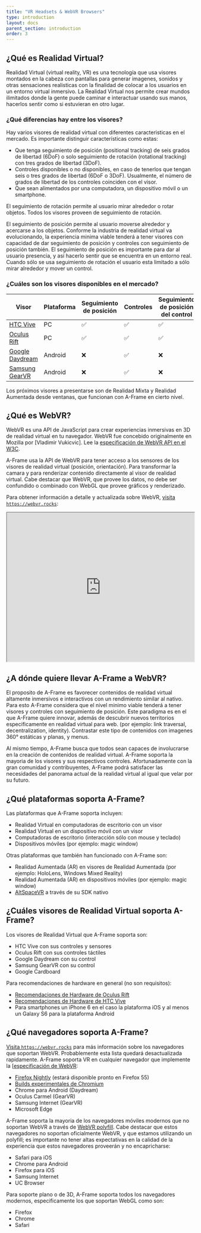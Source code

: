 ```yaml
---
title: "VR Headsets & WebVR Browsers"
type: introduction
layout: docs
parent_section: introduction
order: 3
---
```


[w3c]: https://w3c.github.io/webvr/

<!--toc-->

## ¿Qué es Realidad Virtual?

Realidad Virtual (virtual reality, VR) es una tecnología que usa visores montados en la cabeza con pantallas para generar imagenes, sonidos y otras sensaciones realisticas con la finalidad de colocar a los usuarios en un entorno virtual inmersivo. La Realidad Virtual nos permite crear mundos ilimitados donde la gente puede caminar e interactuar usando sus manos, hacerlos sentir como si estuvieran en otro lugar.

### ¿Qué diferencias hay entre los visores?

Hay varios visores de realidad virtual con diferentes caracteristicas en el mercado. Es importante distinguir características como estas:

- Que tenga seguimiento de posición (positional tracking) de seis grados de libertad (6DoF) o solo seguimiento de rotación (rotational tracking) con tres grados de libertad (3DoF).
- Controles disponibles o no disponibles, en caso de tenerlos que tengan seis o tres grados de libertad (6DoF o 3DoF). Usualmente, el número de grados de libertad de los controles coinciden con el visor.
- Que sean alimentados por una computadora, un dispositivo móvil o un smartphone.

El seguimiento de rotación permite al usuario mirar alrededor o rotar objetos. Todos los visores proveen de seguimiento de rotación.

El seguimiento de posición permite al usuario moverse alrededor y acercarse a los objetos. Conforme la industria de realidad virtual va evolucionando, la experiencia minima viable tenderá a tener visores con capacidad de dar seguimiento de posición y controles con seguimiento de posición también. El seguimiento de posición es importante para dar al usuario presencia, y así hacerlo sentir que se encuentra en un entorno real. Cuando sólo se usa seguimiento de rotación el usuario esta limitado a sólo mirar alrededor y mover un control.

### ¿Cuáles son los visores disponibles en el mercado?

[HTC Vive]: https://www.vive.com/
[Oculus Rift]: https://www.oculus.com/rift/
[Google Daydream]: https://vr.google.com/daydream/
[Samsung GearVR]: http://www.samsung.com/global/galaxy/gear-vr/

| Visor           | Plataforma | Seguimiento de posición | Controles        | Seguimiento de posición del control |
|-------------------|----------|---------------------|--------------------|---------------------------------|
| [HTC Vive]        | PC       | :white_check_mark:  | :white_check_mark: | :white_check_mark:              |
| [Oculus Rift]     | PC       | :white_check_mark:  | :white_check_mark: | :white_check_mark:              |
| [Google Daydream] | Android  | :x:                 | :white_check_mark: | :x:                             |
| [Samsung GearVR]  | Android  | :x:                 | :white_check_mark: | :x:                             |

Los próximos visores a presentarse son de Realidad Mixta y Realidad Aumentada desde ventanas, que funcionan con A-Frame en cierto nivel.

## ¿Qué es WebVR?

[vlad]: https://en.wikipedia.org/wiki/Vladimir_Vuki%C4%87evi%C4%87

WebVR es una API de JavaScript para crear experiencias inmersivas en 3D de realidad virtual en tu navegador. WebVR fue concebido originalmente en Mozilla por [Vladimir Vukicvic]. Lee la [especificación de WebVR API en el W3C][w3c].

A-Frame usa la API de WebVR para tener acceso a los sensores de los visores de realidad virtual (posición, orientación). Para transformar la camara y para renderizar contenido directamente al visor de realidad virtual. Cabe destacar que WebVR, que provee los datos, no debe ser confundido o combinado con WebGL que provee gráficos y renderizado.

Para obtener información a detalle y actualizada sobre WebVR, [visita `https://webvr.rocks`](https://webvr.rocks):

<iframe src="https://webvr.rocks" height="400px" width="100%"></iframe>

## ¿A dónde quiere llevar A-Frame a WebVR?

El proposito de A-Frame es favorecer contenidos de realidad virtual altamente inmersivos e interactivos con un rendimiento similar al nativo. Para esto A-Frame considera que el nivel minimo viable tenderá a tener visores y controles con seguimiento de posición. Este paradigma es en el que A-Frame quiere innovar, además de descubrir nuevos territorios especificamente en realidad virtual para web. (por ejemplo: link traversal, decentralization, identity). Contrastar este tipo de contenidos con imagenes 360&deg; estáticas y planas, y menus.

Al mismo tiempo, A-Frame busca que todos sean capaces de involucrarse en la creación de contenidos de realidad virtual. A-Frame soporta la mayoria de los visores y sus respectivos controles. Afortunadamente con la gran comunidad y contribuyentes, A-Frame podrá satisfacer las necesidades del panorama actual de la realidad virtual al igual que velar por su futuro.

## ¿Qué plataformas soporta A-Frame?

Las plataformas que A-Frame soporta incluyen:

- Realidad Virtual en computadoras de escritorio con un visor
- Realidad Virtual en un dispositivo móvil con un visor
- Computadoras de escritorio (interacción sólo con mouse y teclado)
- Dispositivos móviles (por ejemplo: magic window)

[alt]: https://altvr.com/

Otras plataformas que también han funcionado con A-Frame son:

- Realidad Aumentada (AR) en visores de Realidad Aumentada (por ejemplo: HoloLens, Windows Mixed Reality)
- Realidad Aumentada (AR) en dispositivos móviles (por ejemplo: magic window)
- [AltSpaceVR][alt] a través de su SDK nativo

## ¿Cuáles visores de Realidad Virtual soporta A-Frame?

Los visores de Realidad Virtual que A-Frame soporta son:

- HTC Vive con sus controles y sensores
- Oculus Rift con sus controles táctiles
- Google Daydream con su control
- Samsung GearVR con su control
- Google Cardboard

Para recomendaciones de hardware en general (no son requisitos):

- [Recomendaciones de Hardware de Oculus Rift](https://www.oculus.com/en-us/oculus-ready-pcs/)
- [Recomendaciones de Hardware de HTC Vive](https://www.vive.com/us/ready/)
- Para smartphones un iPhone 6 en el caso la plataforma iOS y al menos un Galaxy S6 para la plataforma Android

## ¿Qué navegadores soporta A-Frame?

[Visita `https://webvr.rocks`](https://webvr.rocks) para más información sobre los navegadores que soportan WebVR. Probablemente esta lista quedará desactualizada rapidamente. A-Frame soporta VR en cualquier navegador que implemente la [[especificación de WebVR][w3c]:

- [Firefox Nightly](https://www.mozilla.org/en-US/firefox/channel/desktop/) (estará disponible pronto en Firefox 55)
- [Builds experimentales de Chromium](https://webvr.info/get-chrome/)
- Chrome para Android (Daydream)
- Oculus Carmel (GearVR)
- Samsung Internet (GearVR)
- Microsoft Edge

[webvrpolyfill]: https://github.com/googlevr/webvr-polyfill

A-Frame soporta la mayoria de los navegadores móviles modernos que no soportan WebVR a través de [WebVR polyfill][webvrpolyfill]. Cabe destacar que estos navegadores no soportan oficialmente WebVR, y que estamos utilizando un polyfill; es importante no tener altas expectativas en la calidad de la experiencia que estos navegadores proveerán y no encapricharse:

- Safari para iOS
- Chrome para Android
- Firefox para iOS
- Samsung Internet
- UC Browser

Para soporte plano o de 3D, A-Frame soporta todos los navegadores modernos, especificamente los que soportan WebGL como son:

- Firefox
- Chrome
- Safari
